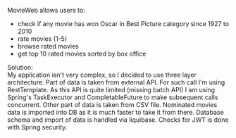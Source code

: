 MovieWeb allows users to:
- check if any movie has won Oscar in Best Picture category since 1927 to 2010
- rate movies (1-5)
- browse rated movies
- get top 10 rated movies sorted by box office

Solution:  
My application isn't very complex, so I decided to use three layer architecture. Part of
data is taken from external API. For such call I'm using RestTemplate. As this API
is quite limited (missing batch API) I am using Spring's TaskExecutor and CompletableFuture
to make subsequent calls concurrent. Other part of data is taken from CSV file. 
Nominated movies data is imported into DB as it is much faster to take it from there.
Database schema and import of data is handled via liquibase. Checks for JWT is 
done with Spring security.